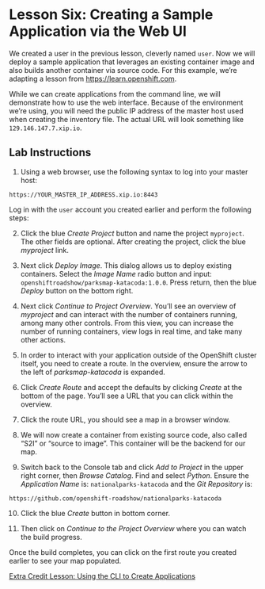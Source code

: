 # Lesson Six: Creating a Sample Application via the Web UI

We created a user in the previous lesson, cleverly named `user`. Now we will deploy a sample application that leverages an existing container image and also builds another container via source code. For this example, we’re adapting a lesson from https://learn.openshift.com. 

While we can create applications from the command line, we will demonstrate how to use the web interface. Because of the environment we’re using, you will need the public IP address of the master host used when creating the inventory file. The actual URL will look something like `129.146.147.7.xip.io`.

## Lab Instructions

1. Using a web browser, use the following syntax to log into your master host: 
```
https://YOUR_MASTER_IP_ADDRESS.xip.io:8443
```
Log in with the `user` account you created earlier and perform the following steps:

2. Click the blue *Create Project* button and name the project `myproject`. The other fields are optional. After creating the project, click the blue *myproject* link.

3. Next click *Deploy Image*. This dialog allows us to deploy existing containers. Select the *Image Name* radio button and input: `openshiftroadshow/parksmap-katacoda:1.0.0`. Press return, then the blue *Deploy* button on the bottom right. 

4. Next click *Continue to Project Overview*. You’ll see an overview of *myproject* and can interact with the number of containers running, among many other controls. From this view, you can increase the number of running containers, view logs in real time, and take many other actions.

5. In order to interact with your application outside of the OpenShift cluster itself, you need to create a route. In the overview, ensure the arrow to the left of *parksmap-katacoda* is expanded. 

6. Click *Create Route* and accept the defaults by clicking *Create* at the bottom of the page. You’ll see a URL that you can click within the overview.

7. Click the route URL, you should see a map in a browser window.

8. We will now create a container from existing source code, also called “S2I” or “source to image”. This container will be the backend for our map.

9. Switch back to the Console tab and click *Add to Project* in the upper right corner, then *Browse Catalog*. Find and select *Python*. Ensure the *Application Name* is: `nationalparks-katacoda` and the *Git Repository* is:
```
https://github.com/openshift-roadshow/nationalparks-katacoda
```

10. Click the blue *Create* button in bottom corner.

11. Then click on *Continue to the Project Overview* where you can watch the build progress.

Once the build completes, you can click on the first route you created earlier to see your map populated.

[Extra Credit Lesson: Using the CLI to Create Applications](09-lesson-extra_credit.md)
